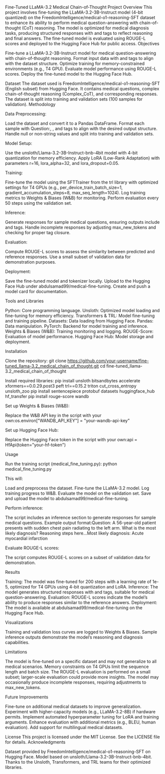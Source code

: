Fine-Tuned LLaMA-3.2 Medical Chain-of-Thought
Project Overview
This project involves fine-tuning the LLaMA-3.2-3B-Instruct model (4-bit quantized) on the FreedomIntelligence/medical-o1-reasoning-SFT dataset to enhance its ability to perform medical question-answering with chain-of-thought (CoT) reasoning. The model is optimized for medical diagnosis tasks, producing structured responses with <think> and <response> tags to reflect reasoning and final answers. The fine-tuned model is evaluated using ROUGE-L scores and deployed to the Hugging Face Hub for public access.
Objectives

Fine-tune a LLaMA-3.2-3B-Instruct model for medical question-answering with chain-of-thought reasoning.
Format input data with <think> and <response> tags to align with the dataset structure.
Optimize training for memory-constrained environments (e.g., T4 GPU).
Evaluate model performance using ROUGE-L scores.
Deploy the fine-tuned model to the Hugging Face Hub.

Dataset
The dataset used is FreedomIntelligence/medical-o1-reasoning-SFT (English subset) from Hugging Face. It contains medical questions, complex chain-of-thought reasoning (Complex_CoT), and corresponding responses. The dataset is split into training and validation sets (100 samples for validation).
Methodology

Data Preprocessing:

Load the dataset and convert it to a Pandas DataFrame.
Format each sample with Question:, <think>, and <response> tags to align with the desired output structure.
Handle null or non-string values and split into training and validation sets.


Model Setup:

Use the unsloth/Llama-3.2-3B-Instruct-bnb-4bit model with 4-bit quantization for memory efficiency.
Apply LoRA (Low-Rank Adaptation) with parameters r=16, lora_alpha=32, and lora_dropout=0.05.


Training:

Fine-tune the model using the SFTTrainer from the trl library with optimized settings for T4 GPUs (e.g., per_device_train_batch_size=1, gradient_accumulation_steps=8, max_seq_length=1024).
Log training metrics to Weights & Biases (W&B) for monitoring.
Perform evaluation every 50 steps using the validation set.


Inference:

Generate responses for sample medical questions, ensuring outputs include <think> and <response> tags.
Handle incomplete responses by adjusting max_new_tokens and checking for proper tag closure.


Evaluation:

Compute ROUGE-L scores to assess the similarity between predicted and reference responses.
Use a small subset of validation data for demonstration purposes.


Deployment:

Save the fine-tuned model and tokenizer locally.
Upload to the Hugging Face Hub under abdulsamad99/medical-fine-tuning.
Create and push a model card for documentation.



Tools and Libraries

Python: Core programming language.
Unsloth: Optimized model loading and fine-tuning for memory efficiency.
Transformers & TRL: Model fine-tuning and training pipeline.
Datasets: Data loading from Hugging Face.
Pandas: Data manipulation.
PyTorch: Backend for model training and inference.
Weights & Biases (W&B): Training monitoring and logging.
ROUGE-Score: Evaluation of model performance.
Hugging Face Hub: Model storage and deployment.

Installation

Clone the repository:
git clone https://github.com/your-username/fine-tuned_llama-3.2_medical_chain_of_thought.git
cd fine-tuned_llama-3.2_medical_chain_of_thought


Install required libraries:
pip install unsloth bitsandbytes accelerate xformers==0.0.29.post3 peft trl==0.15.2 triton cut_cross_entropy unsloth_zoo
pip install sentencepiece protobuf datasets huggingface_hub hf_transfer
pip install rouge-score wandb


Set up Weights & Biases (W&B):

Replace the W&B API key in the script with your own:os.environ["WANDB_API_KEY"] = "your-wandb-api-key"




Set up Hugging Face Hub:

Replace the Hugging Face token in the script with your own:api = HfApi(token="your-hf-token")





Usage

Run the training script (medical_fine_tuning.py):
python medical_fine_tuning.py

This will:

Load and preprocess the dataset.
Fine-tune the LLaMA-3.2 model.
Log training progress to W&B.
Evaluate the model on the validation set.
Save and upload the model to abdulsamad99/medical-fine-tuning.


Perform inference:

The script includes an inference section to generate responses for sample medical questions.
Example output format:Question: A 56-year-old patient presents with sudden chest pain radiating to the left arm. What is the most likely diagnosis?
<think>Reasoning steps here...</think><response>Most likely diagnosis: Acute myocardial infarction</response>




Evaluate ROUGE-L scores:

The script computes ROUGE-L scores on a subset of validation data for demonstration.



Results

Training: The model was fine-tuned for 200 steps with a learning rate of 1e-5, optimized for T4 GPUs using 4-bit quantization and LoRA.
Inference: The model generates structured responses with <think> and <response> tags, suitable for medical question-answering.
Evaluation: ROUGE-L scores indicate the model’s ability to produce responses similar to the reference answers.
Deployment: The model is available at abdulsamad99/medical-fine-tuning on the Hugging Face Hub.

Visualizations

Training and validation loss curves are logged to Weights & Biases.
Sample inference outputs demonstrate the model’s reasoning and diagnosis capabilities.

Limitations

The model is fine-tuned on a specific dataset and may not generalize to all medical scenarios.
Memory constraints on T4 GPUs limit the sequence length and batch size.
The ROUGE-L evaluation is performed on a small subset; larger-scale evaluation could provide more insights.
The model may occasionally produce incomplete responses, requiring adjustments to max_new_tokens.

Future Improvements

Fine-tune on additional medical datasets to improve generalization.
Experiment with higher-capacity models (e.g., LLaMA-3.2-8B) if hardware permits.
Implement automated hyperparameter tuning for LoRA and training arguments.
Enhance evaluation with additional metrics (e.g., BLEU, human evaluation).
Add support for multilingual medical datasets.

License
This project is licensed under the MIT License. See the LICENSE file for details.
Acknowledgments

Dataset provided by FreedomIntelligence/medical-o1-reasoning-SFT on Hugging Face.
Model based on unsloth/Llama-3.2-3B-Instruct-bnb-4bit.
Thanks to the Unsloth, Transformers, and TRL teams for their optimized libraries.

